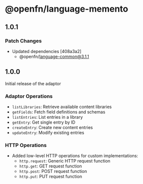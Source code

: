 # @openfn/language-memento

## 1.0.1

### Patch Changes

- Updated dependencies [408a3a2]
  - @openfn/language-common@3.1.1

## 1.0.0

Initial release of the adaptor

### Adaptor Operations

- `listLibraries`: Retrieve available content libraries
- `getFields`: Fetch field definitions and schemas
- `listEntries`: List entries in a library
- `getEntry`: Get single entry by ID
- `createEntry`: Create new content entries
- `updateEntry`: Modify existing entries

### HTTP Operations

- Added low-level HTTP operations for custom implementations:
  - `http.request`: Generic HTTP request function
  - `http.get`: GET request function
  - `http.post`: POST request function
  - `http.put`: PUT request function

